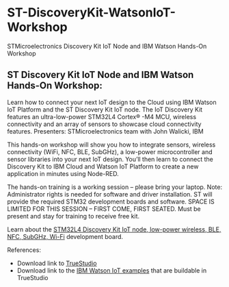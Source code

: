 # ST-DiscoveryKit-WatsonIoT-Workshop
STMicroelectronics Discovery Kit IoT Node and IBM Watson Hands-On Workshop

## ST Discovery Kit IoT Node and IBM Watson Hands-On Workshop: 
Learn how to connect your next IoT design to the Cloud using IBM Watson IoT Platform and the ST Discovery Kit IoT node.  The IoT Discovery Kit features an ultra-low-power STM32L4 Cortex® -M4 MCU, wireless connectivity and an array of sensors to showcase cloud connectivity features.
Presenters: STMicroelectronics team with John Walicki, IBM
 
This hands-on workshop will show you how to integrate sensors, wireless connectivity (WiFi, NFC, BLE, SubGHz), a low-power microcontroller and sensor libraries into your next IoT design. You’ll then learn to connect the Discovery Kit to IBM Cloud and Watson IoT Platform to create a new application in minutes using Node-RED.
 
The hands-on training is a working session – please bring your laptop. Note: Administrator rights is needed for software and driver installation. ST will provide the required STM32 development boards and software. SPACE IS LIMITED FOR THIS SESSION – FIRST COME, FIRST SEATED. Must be present and stay for training to receive free kit.
 
Learn about the [STM32L4 Discovery Kit IoT node, low-power wireless, BLE, NFC, SubGHz, Wi-Fi](https://www.st.com/en/evaluation-tools/b-l475e-iot01a.html) development board.

References:
- Download link to [TrueStudio](https://atollic.com/truestudio/)
- Download link to the [IBM Watson IoT examples](https://www.st.com/en/evaluation-tools/b-l475e-iot01a.html) that are buildable in TrueStudio
